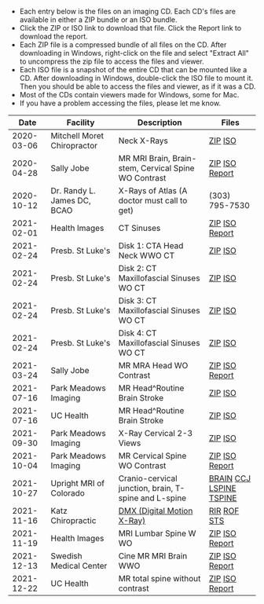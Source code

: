 - Each entry below is the files on an imaging CD. Each CD's files are available in either a ZIP bundle or an ISO bundle.
- Click the ZIP or ISO link to download that file. Click the Report link to download the report.
- Each ZIP file is a compressed bundle of all files on the CD. After downloading in Windows, right-click on the file and select "Extract All" to uncompress the zip file to access the files and viewer.
- Each ISO file is a snapshot of the entire CD that can be mounted like a CD. After downloading in Windows, double-click the ISO file to mount it. Then you should be able to access the files and viewer, as if it was a CD.
- Most of the CDs contain viewers made for Windows, some for Mac.
- If you have a problem accessing the files, please let me know.

| Date | Facility | Description | Files |
| ----- | ----- | ----- | ----- |
| 2020-03-06 | Mitchell Moret Chiropractor | Neck X-Rays | [ZIP](https://www.dropbox.com/s/66yewragf7wclit/2020-03-06%20Mitchell%20Moret%20Chiropractor%20-%20Neck%20XRays.zip?dl=1) [ISO](https://www.dropbox.com/s/ipqyweqkkv805mv/2020-03-06%20Mitchell%20Moret%20Chiropractor%20-%20Neck%20XRays.iso?dl=1) |
| 2020-04-28 | Sally Jobe | MR MRI Brain, Brain-stem, Cervical Spine WO Contrast | [ZIP](https://www.dropbox.com/s/bibiourz1fg7lt2/2020-04-28%20Sally%20Jobe%20-%20MR%20MRI%20BRAIN%20%26%20BRAIN-STEM%20WO%20CONTRAST%2C%20CERVICAL%20SPINE%20WO%20CONSTRAST.zip?dl=1) [ISO](https://www.dropbox.com/s/dy6w9upn9p2781z/2020-04-28%20Sally%20Jobe%20-%20MR%20MRI%20BRAIN%20%26%20BRAIN-STEM%20WO%20CONTRAST%2C%20CERVICAL%20SPINE%20WO%20CONSTRAST.iso?dl=1) [Report](https://www.dropbox.com/s/atg34ct5klyxrgk/2020-04-28%20Sally%20Jobe%20-%20MR%20MRI%20BRAIN%20%26%20BRAIN-STEM%20WO%20CONTRAST%2C%20CERVICAL%20SPINE%20WO%20CONSTRAST%20-%20Report.pdf?dl=1) |
| 2020-10-12 | Dr. Randy L. James DC, BCAO | X-Rays of Atlas (A doctor must call to get) | (303) 795-7530 |
| 2021-02-01 | Health Images | CT Sinuses | [ZIP](https://www.dropbox.com/s/qvsj12gsdnzcw2u/2021-02-01%20Health%20Images%20-%20CT%20Sinuses.zip?dl=1) [ISO](https://www.dropbox.com/s/hpauzdy3wmyb9zj/2021-02-01%20Health%20Images%20-%20CT%20Sinuses.iso?dl=1) [Report](https://www.dropbox.com/s/gdak4muv32kjgkz/2021-02-01%20Health%20Images%20-%20CT%20Sinuses%20-%20Report.pdf?dl=1) |
| 2021-02-24 | Presb. St Luke's | Disk 1: CTA Head Neck WWO CT | [ZIP](https://www.dropbox.com/s/fnkldridliyn9lw/2021-02-24%20PSL%20-%20Disk%201%20-%20CTA%20HEAD%20NECK%20WWO%20CT.zip?dl=1) [ISO](https://www.dropbox.com/s/vwjtnmojhxsm1m5/2021-02-24%20PSL%20-%20Disk%201%20-%20CTA%20HEAD%20NECK%20WWO%20CT.iso?dl=1) |
| 2021-02-24 | Presb. St Luke's | Disk 2: CT Maxillofascial Sinuses WO CT | [ZIP](https://www.dropbox.com/s/fl2kbpid87f6p20/2021-02-24%20PSL%20-%20Disk%202%20-%20CT%20MAXILLOFASCIAL%20SINUSES%20WO%20CT.zip?dl=1) [ISO](https://www.dropbox.com/s/ifwx13ovy57s9gb/2021-02-24%20PSL%20-%20Disk%202%20-%20CT%20MAXILLOFASCIAL%20SINUSES%20WO%20CT.iso?dl=1) |
| 2021-02-24 | Presb. St Luke's | Disk 3: CT Maxillofascial Sinuses WO CT | [ZIP](https://www.dropbox.com/s/i79748cnpiij305/2021-02-24%20PSL%20-%20Disk%203%20-%20CT%20MAXILLOFASCIAL%20SINUSES%20WO%20CT.zip?dl=1) [ISO](https://www.dropbox.com/s/sm8hjt0nk7t8re0/2021-02-24%20PSL%20-%20Disk%203%20-%20CT%20MAXILLOFASCIAL%20SINUSES%20WO%20CT.iso?dl=1) |
| 2021-02-24 | Presb. St Luke's | Disk 4: CT Maxillofascial Sinuses WO CT | [ZIP](https://www.dropbox.com/s/t92qanazwe14zxq/2021-02-24%20PSL%20-%20Disk%204%20-%20CT%20MAXILLOFASCIAL%20SINUSES%20WO%20CT.zip?dl=1) [ISO](https://www.dropbox.com/s/8tscvt6w64twhwh/2021-02-24%20PSL%20-%20Disk%204%20-%20CT%20MAXILLOFASCIAL%20SINUSES%20WO%20CT.iso?dl=1) |
| 2021-03-24 | Sally Jobe | MR MRA Head WO Contrast | [ZIP](https://www.dropbox.com/s/dnjmj3jxkiug1mp/2021-03-24%20Sally%20Jobe%20-%20MR%20MRA%20HEAD%20WO%20CONTRAST.zip?dl=1) [ISO](https://www.dropbox.com/s/soyf2ms5a5jtwh3/2021-03-24%20Sally%20Jobe%20-%20MR%20MRA%20HEAD%20WO%20CONTRAST.iso?dl=1) [Report](https://www.dropbox.com/s/dx7wmjwu1p3oxh5/2021-03-24%20Sally%20Jobe%20-%20MR%20MRA%20HEAD%20WO%20CONTRAST.pdf?dl=1) |
| 2021-07-16 | Park Meadows Imaging | MR Head^Routine Brain Stroke | [ZIP](https://www.dropbox.com/s/jmci23fxxg4lg7d/2021-07-16%20Park%20Meadows%20Imaging%20-%20HEAD%5EROUTINE%20BRAIN%20STROKE.zip?dl=1) [ISO](https://www.dropbox.com/s/v5vlam1moj9hq3p/2021-07-16%20Park%20Meadows%20Imaging%20-%20HEAD%5EROUTINE%20BRAIN%20STROKE.iso?dl=1) |
| 2021-07-16 | UC Health | MR Head^Routine Brain Stroke | [ZIP](https://www.dropbox.com/s/x7t83mig23s1mxc/2021-07-16%20UC%20Health%20-%20MR%20HEAD%5EROUTINE%20BRAIN%20STROKE.zip?dl=1) [ISO](https://www.dropbox.com/s/natx100oope3c4h/2021-07-16%20UC%20Health%20-%20MR%20HEAD%5EROUTINE%20BRAIN%20STROKE.iso?dl=1) |
| 2021-09-30 | Park Meadows Imaging | X-Ray Cervical 2-3 Views | [ZIP](https://www.dropbox.com/s/9sbulspv813z33y/2021-09-30%20Park%20Meadows%20Imaging%20-%20X-RAY%20CERVICAL%202-3%20VIEWS.zip?dl=1) [ISO](https://www.dropbox.com/s/l8y013sa5r5xo2k/2021-09-30%20Park%20Meadows%20Imaging%20-%20X-RAY%20CERVICAL%202-3%20VIEWS.iso?dl=1) |
| 2021-10-04 | Park Meadows Imaging | MR Cervical Spine WO Contrast | [ZIP](https://www.dropbox.com/s/d9ygf041eaprb57/2021-10-04%20Park%20Meadows%20Imaging%20-%20MR%20Cervical%20Spine%20WO%20Contrast.zip?dl=1) [ISO](https://www.dropbox.com/s/0303m8bpaecf4nn/2021-10-04%20Park%20Meadows%20Imaging%20-%20MR%20Cervical%20Spine%20WO%20Contrast.iso?dl=1) [Report](https://www.dropbox.com/s/z6s12co1xoolaol/2021-10-04%20Park%20Meadows%20Imaging%20-%20MR%20Cervical%20Spine%20WO%20Contrast.pdf?dl=1) |
| 2021-10-27 | Upright MRI of Colorado | Cranio-cervical junction, brain, T-spine and L-spine | [BRAIN](https://www.dropbox.com/s/evuyovgkkzi3h66/2021-10-27%20Upright%20MRI%20-%20BRAIN.pdf?dl=1) [CCJ](https://www.dropbox.com/s/d2cta0j4fwc8kla/2021-10-27%20Upright%20MRI%20-%20CCJ.pdf?dl=1) [LSPINE](https://www.dropbox.com/s/mev8cwu8pq8tpxe/2021-10-27%20Upright%20MRI%20-%20LSPINE.pdf?dl=1) [TSPINE](https://www.dropbox.com/s/3mkof422w7d29r5/2021-10-27%20Upright%20MRI%20-%20TSPINE.pdf?dl=1) |
| 2021-11-16 | Katz Chiropractic | [DMX (Digital Motion X-Ray)](https://www.dropbox.com/s/748ie07k6s6sqmt/Ashburn%2C%20Trent%20DMX.avi?dl=0) | [RIR](https://www.dropbox.com/s/ll74lou4ciatxu1/2021-11-16%20Katz%20Chirpractic%20-%20Radiographic%20Impression%20Report.pdf?dl=1) [ROF](https://www.dropbox.com/s/ciuj32hajp5xw2g/2021-11-16%20Katz%20Chirpractic%20-%20Report%20of%20Findings.pdf?dl=1) [STS](https://www.dropbox.com/s/rqjid532rpbt3m4/2021-11-16%20Katz%20Chirpractic%20-%20Summary%20Travel%20Sheet.pdf?dl=1) |
| 2021-11-19 | Health Images |  MRI Lumbar Spine W WO | [ZIP](https://www.dropbox.com/s/u4zdhxgyli5rk4p/2021-11-19%20Health%20Images%20-%20MRI%20Lumbar%20Spine%20W%20WO.zip?dl=1) [ISO](https://www.dropbox.com/s/pa56017t1cvzgk7/2021-11-19%20Health%20Images%20-%20MRI%20Lumbar%20Spine%20W%20WO.iso?dl=1) [Report](https://www.dropbox.com/s/p08datcvfhekjyi/2021-11-19%20Health%20Images%20-%20MRI%20Lumbar%20Spine%20W%20WO.pdf?dl=1) |
| 2021-12-13 | Swedish Medical Center |  Cine MR MRI Brain WWO | [ZIP](https://www.dropbox.com/s/1cwwa9g3roe7mgw/2021-12-13%20Swedish%20Medical%20Center%20-%20CINE%20MR%20MRI%20BRAIN%20WWO.zip?dl=1) [ISO](https://www.dropbox.com/s/46tjm09tix5mvbj/2021-12-13%20Swedish%20Medical%20Center%20-%20CINE%20MR%20MRI%20BRAIN%20WWO.iso?dl=1) [Report](https://www.dropbox.com/s/8maiwvjfm0arsd4/2021-12-13%20Swedish%20Medical%20Center%20-%20CINE%20MR%20MRI%20BRAIN%20WWO.pdf?dl=1) |
| 2021-12-22 | UC Health | MR total spine without contrast | [ZIP](https://www.dropbox.com/s/0jyumkvjfpanhov/2021-12-22%20UC%20Health%20-%20MR%20total%20spine%20without%20contrast.zip?dl=1) [ISO](https://www.dropbox.com/s/g1unyoeejd9n90c/2021-12-22%20UC%20Health%20-%20MR%20total%20spine%20without%20contrast.iso?dl=1) [Report]() |
